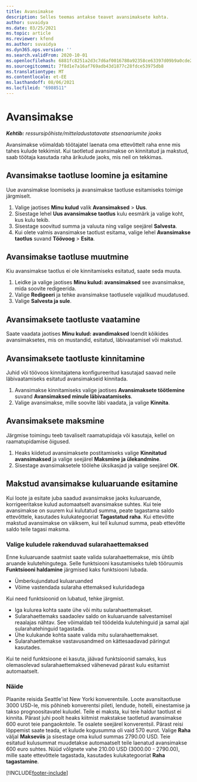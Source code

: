 ```yaml
---
title: Avansimakse
description: Selles teemas antakse teavet avansimaksete kohta.
author: suvaidya
ms.date: 03/25/2021
ms.topic: article
ms.reviewer: kfend
ms.author: suvaidya
ms.dyn365.ops.version: ''
ms.search.validFrom: 2020-10-01
ms.openlocfilehash: 6881fc8251a2d3c7d6af0016780a92358ce63397d09b9a0cde201126cd2912cc
ms.sourcegitcommit: 7f8d1e7a16af769adb43d1877c28fdce53975db8
ms.translationtype: MT
ms.contentlocale: et-EE
ms.lasthandoff: 08/06/2021
ms.locfileid: "6988511"
---
```

# <a name="cash-advance"></a>Avansimakse

_**Kehtib:** ressursipõhiste/mitteladustatavate stsenaariumite jaoks_

Avansimakse võimaldab töötajatel laenata oma ettevõttelt raha enne mis tahes kulude tekkimist. Kui taotletud avansimakse on kinnitatud ja makstud, saab töötaja kasutada raha ärikulude jaoks, mis neil on tekkimas. 

## <a name="create-and-submit-a-cash-advance-request"></a>Avansimakse taotluse loomine ja esitamine
Uue avansimakse loomiseks ja avansimakse taotluse esitamiseks toimige järgmiselt. 

1. Valige jaotises **Minu kulud** valik **Avansimaksed** > **Uus**. 
2. Sisestage lehel **Uus avansimakse taotlus** kulu eesmärk ja valige koht, kus kulu tekib.
3. Sisestage soovitud summa ja valuuta ning valige seejärel **Salvesta**. 
4. Kui olete valmis avansimakse taotlust esitama, valige lehel **Avansimakse taotlus** suvand **Töövoog** > **Esita**.

## <a name="modify-a-cash-advance-request"></a>Avansimakse taotluse muutmine

Kiu avansimakse taotlus ei ole kinnitamiseks esitatud, saate seda muuta.

1. Leidke ja valige jaotises **Minu kulud: avansimaksed** see avansimakse, mida soovite redigeerida.
2. Valige **Redigeeri** ja tehke avansimakse taotlusele vajalikud muudatused. 
3. Valige **Salvesta ja sule**.


## <a name="view-cash-advance-requests"></a>Avansimaksete taotluste vaatamine
Saate vaadata jaotises **Minu kulud: avandimaksed** loendit kõikides avansimaksetes, mis on mustandid, esitatud, läbivaatamisel või makstud. 

## <a name="approve-cash-advance-requests"></a>Avansimaksete taotluste kinnitamine

Juhid või töövoos kinnitajatena konfigureeritud kasutajad saavad neile läbivaatamiseks esitatud avansimakseid kinnitada. 

1. Avansimakse kinnitamiseks valige jaotises **Avansimaksete töötlemine** suvand **Avansimaksed minule läbivaatamiseks**.
2. Valige avansimakse, mille soovite läbi vaadata, ja valige **Kinnita**.  

## <a name="pay-cash-advances"></a>Avansimaksete maksmine 
Järgmise toimingu teeb tavaliselt raamatupidaja või kasutaja, kellel on raamatupidamise õigused.

1. Heaks kiidetud avansimaksete postitamiseks valige **Kinnitatud avansimaksed** ja valige seejärel **Maksmine ja ülekandmine**.  
2. Sisestage avansimaksetele töölehe üksikasjad ja valige seejärel **OK**. 

## <a name="submit-an-expense-report-against-a-paid-cash-advance"></a>Makstud avansimakse kuluaruande esitamine 

Kui loote ja esitate juba saadud avansimakse jaoks kuluaruande, korrigeeritakse kulud automaatselt avansimakse suhtes. Kui teie avansimakse on suurem kui kulutatud summa, peate tagastama saldo ettevõttele, kasutades kulukategooriat **Tagastatud raha**. Kui ettevõtte makstud avansimakse on väiksem, kui teil kulunud summa, peab ettevõtte saldo teile tagasi maksma. 

### <a name="select-cash-advances-that-apply-to-your-expenses"></a>Valige kuludele rakenduvad sularahaettemaksed
Enne kuluaruande saatmist saate valida sularahaettemakse, mis ühtib aruande kulutehingutega. Selle funktsiooni kasutamiseks tuleb tööruumis **Funktsiooni haldamine** järgmised kaks funktsiooni lubada.

  - Ümberkujundatud kuluaruanded
  - Võime vastendada sularaha ettemaksed kuluridadega
 
 Kui need funktsioonid on lubatud, tehke järgmist.
 
  - Iga kulurea kohta saate ühe või mitu sularahaettemakset.
  - Sularahaettemaks saadaolev saldo on kuluaruande salvestamisel reaalajas nähtav. See võimaldab teil töödelda kulutehinguid ja samal ajal sularahatehinguid tagastada.
  - Ühe kulukande kohta saate valida mitu sularahaettemakset.
  - Sularahaettemakse vastavusandmed on kättesaadavad päringut kasutades. 
 
Kui te neid funktsioone ei kasuta, jäävad funktsioonid samaks, kus olemasolevad sularahaettemaksed vähenevad pärast kulu esitamist automaatselt.

### <a name="example"></a>Näide 
Plaanite reisida Seattle'ist New Yorki konverentsile. Loote avansitaotluse 3000 USD-le, mis põhineb konverentsi pileti, lendude, hotelli, einestamise ja takso prognoositavatel kuludel. Teile ei maksta, kui teie haldur taotlust ei kinnita. Pärast juhi poolt heaks kiitmist makstakse taotletud avansimakse 600 eurot teie pangaokntole. Te osalete seejärel konverentsil. Pärast reisi lõppemist saate teada, et kulude kogusumma oli vaid 570 eurot. Valige **Raha** väljal **Makseviis** ja sisestage oma kulud summas 2790.00 USD. Teie esitatud kulusummat muudetakse automaatselt teile laenatud avansimakse 600 euro suhtes. Nüüd võlgnete vahe 210.00 USD (3000.00 - 2790.00), mille saate ettevõttele tagastada, kasutades kulukategooriat **Raha tagastamine**.



[!INCLUDE[footer-include](../includes/footer-banner.md)]
